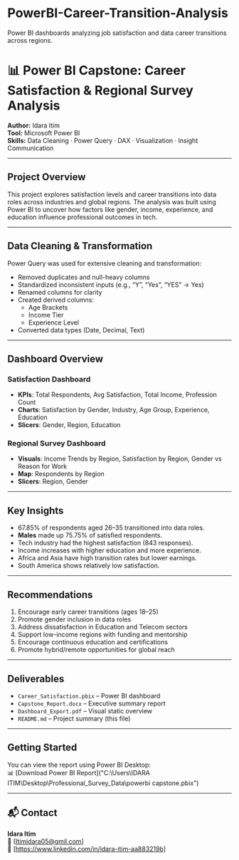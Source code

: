 # PowerBI-Career-Transition-Analysis
Power BI dashboards analyzing job satisfaction and data career transitions across regions.

# 📊 Power BI Capstone: Career Satisfaction & Regional Survey Analysis

**Author:** Idara Itim  
**Tool:** Microsoft Power BI  
**Skills:** Data Cleaning · Power Query · DAX · Visualization · Insight Communication

---

##  Project Overview

This project explores satisfaction levels and career transitions into data roles across industries and global regions. The analysis was built using Power BI to uncover how factors like gender, income, experience, and education influence professional outcomes in tech.

---

##  Data Cleaning & Transformation

Power Query was used for extensive cleaning and transformation:

- Removed duplicates and null-heavy columns
- Standardized inconsistent inputs (e.g., “Y”, “Yes”, “YES” → Yes)
- Renamed columns for clarity
- Created derived columns:
  - Age Brackets
  - Income Tier
  - Experience Level
- Converted data types (Date, Decimal, Text)

---

##  Dashboard Overview

###  Satisfaction Dashboard
- **KPIs**: Total Respondents, Avg Satisfaction, Total Income, Profession Count
- **Charts**: Satisfaction by Gender, Industry, Age Group, Experience, Education
- **Slicers**: Gender, Region, Education

###  Regional Survey Dashboard
- **Visuals**: Income Trends by Region, Satisfaction by Region, Gender vs Reason for Work
- **Map**: Respondents by Region
- **Slicers**: Region, Gender

---

##  Key Insights

- 67.85% of respondents aged 26–35 transitioned into data roles.
- **Males** made up 75.75% of satisfied respondents.
- Tech industry had the highest satisfaction (843 responses).
- Income increases with higher education and more experience.
- Africa and Asia have high transition rates but lower earnings.
- South America shows relatively low satisfaction.

---

##  Recommendations

1. Encourage early career transitions (ages 18–25)
2. Promote gender inclusion in data roles
3. Address dissatisfaction in Education and Telecom sectors
4. Support low-income regions with funding and mentorship
5. Encourage continuous education and certifications
6. Promote hybrid/remote opportunities for global reach

---

##  Deliverables

- `Career_Satisfaction.pbix` – Power BI dashboard
- `Capstone_Report.docx` – Executive summary report
- `Dashboard_Export.pdf` – Visual static overview
- `README.md` – Project summary (this file)

---

##  Getting Started

You can view the report using Power BI Desktop:  
📊 [Download Power BI Report]("C:\Users\IDARA ITIM\Desktop\Professional_Survey_Data\powerbi capstone.pbix")


---

## 📬 Contact

**Idara Itim**  
📧 [Itimidara05@gmil.com]  
🔗 [https://www.linkedin.com/in/idara-itim-aa883219b]
